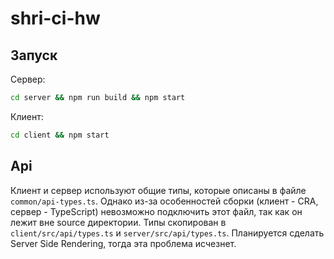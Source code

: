 # shri-ci-hw

## Запуск

Сервер:

```bash
cd server && npm run build && npm start
```

Клиент:

```bash
cd client && npm start
```

## Api

Клиент и сервер используют общие типы, которые описаны в файле `common/api-types.ts`.
Однако из-за особенностей сборки (клиент - CRA, сервер - TypeScript) невозможно подключить этот файл, так как он лежит вне source директории.
Типы скопирован в `client/src/api/types.ts` и `server/src/api/types.ts`. Планируется сделать Server Side Rendering, тогда эта проблема исчезнет.
